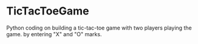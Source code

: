 # TicTacToeGame
Python coding on building a tic-tac-toe game with two players playing the game. by entering "X" and "O" marks.
